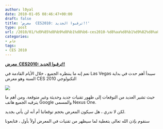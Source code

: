 ```yaml
---
author: l0yal
date: 2010-01-05 08:46:47+00:00
draft: false
title: 'معرض  CES2010: ترقبوا الجديد!!'
type: post
url: /2010/01/%d9%85%d8%b9%d8%b1%d8%b6-ces2010-%d8%aa%d8%b1%d9%82%d8%a8%d9%88%d8%a7-%d8%a7%d9%84%d8%ac%d8%af%d9%8a%d8%af/
categories:
- عام
tags:
- CES 2010
---
```


[**معرض  CES2010: ترقبوا الجديد!!**](http://www.it-scoop.com/2010/01/%d9%85%d8%b9%d8%b1%d8%b6-ces2010-%d8%aa%d8%b1%d9%82%d8%a8%d9%88%d8%a7-%d8%a7%d9%84%d8%ac%d8%af%d9%8a%d8%af/)


نعم إنه ما ينتظره الجميع ، خلال الأيام القادمة في Las Vegas سيبدأ أهم حدث في بداية السنة وهو معرض CES 2010 التكنولوجي

[![](http://www.it-scoop.com/wp-content/uploads/2010/01/CES_2010.jpg)
](http://www.it-scoop.com/2010/01/%d9%85%d8%b9%d8%b1%d8%b6-ces2010-%d8%aa%d8%b1%d9%82%d8%a8%d9%88%d8%a7-%d8%a7%d9%84%d8%ac%d8%af%d9%8a%d8%af/)

حيث تشير العديد من التوقعات إلى ظهور تقنيات جديد وحديثة وغير متوقعة. ومن أهم ما يترقبه الجميع هاتف Google والمسمى Nexus One.

لكن لا ندري ، هل سيكون المعرض بحجم توقعاتنا أم أنه لن يأتي بجديد.

سنقوم بإذن الله تعالى بتغطية لما سيظهر من تقنيات في المعرض أولاً بأول ، فتابعونا
